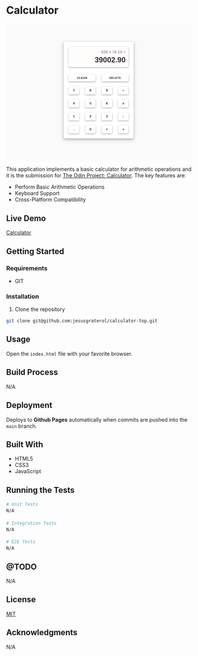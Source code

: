 # Calculator

![Calculator](./readme-assets/screenshot-01.png)

This application implements a basic calculator for arithmetic operations and it is the submission for [The Odin Project: Calculator](https://www.theodinproject.com/lessons/foundations-calculator). The key features are:

- Perform Basic Arithmetic Operations
- Keyboard Support
- Cross-Platform Compatibility





## Live Demo

[Calculator](https://jesusgraterol.github.io/calculator-top/)





## Getting Started

### Requirements

- GIT

### Installation

1) Clone the repository
```bash
git clone git@github.com:jesusgraterol/calculator-top.git
```





## Usage

Open the `index.html` file with your favorite browser.





## Build Process

N/A





## Deployment

Deploys to **Github Pages** automatically when commits are pushed into the `main` branch.






## Built With

- HTML5
- CSS3
- JavaScript





## Running the Tests

```bash
# Unit Tests
N/A

# Integration Tests
N/A

# E2E Tests
N/A
```





## @TODO

N/A





## License

[MIT](https://choosealicense.com/licenses/mit/)





## Acknowledgments

N/A